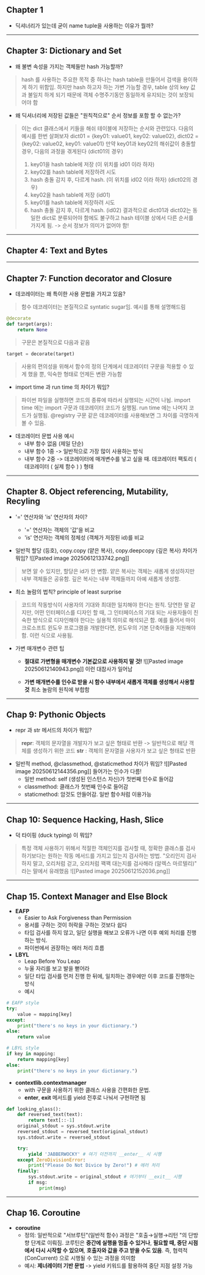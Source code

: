
## Chapter 1

- 딕셔너리가 있는데 굳이 name tuple을 사용하는 이유가 뭘까?


---
## Chapter 3: Dictionary and Set

-  왜 불변 속성을 가지는 객체들만 hash 가능할까?

>  hash 를 사용하는 주요한 목적 중 하나는 hash table을 만들어서 검색을 용이하게 하기 위함임.
>  하지만 hash 하고자 하는 가변 가능할 경우, table 상의 key 값과 불일치 하게 되기 때문에 객체 수명주기동안 동일하게 유지되는 것이 보장되어야 함


- 왜 딕셔너리에 저장된 값들은 "원칙적으로" 순서 정보를 포함 할 수 없는가?

> 이는 dict 클래스에서 키들을 해쉬 테이블에 저장하는 순서와 관련있다. 다음의 예시를 한번 살펴보자
> dict01 = {key01: value01, key02: value02}, dict02 = {key02: value02, key01: value01}
> 만약 key01과 key02의 해쉬값이 충돌할 경우, 다음의 과정을 겪게된다
> (dict01의 경우)
> 1. key01을 hash table에 저장 (이 위치를 id01 이라 하자)
> 2. key02를 hash table에 저장하려 시도
> 3. hash 충돌 감지 후, 다르게 hash. (이 위치를 id02 이라 하자)
> (dict02의 경우)
> 4. key02을 hash table에 저장 (id01)
> 5. key01를 hash table에 저장하려 시도
> 6. hash 충돌 감지 후, 다르게 hash. (id02)
> 결과적으로 dict01과 dict02는 동일한 dict로 분류되어야 함에도 불구하고 hash 테이블 상에서 다른 순서를 가지게 됨. -> 순서 정보가 의미가 없어야 함!


---
## Chapter 4: Text and Bytes



---
## Chapter 7: Function decorator and Closure

- 데코레이터는 왜 특이한 사용 문법을 가지고 있음?
> 함수 데코레이터는 본질적으로 syntatic sugar임. 예시를 통해 설명해드림
```python
@decorate
def target(args):
    return None
```
> 구문은 본질적으로 다음과 같음
```python
target = decorate(target)
```
> 사용의 편의성을 위해서 함수의 정의 단계에서 데코레이터 구문을 적용할 수 있게 했을 뿐, 익숙한 형태로 언제든 변환 가능함

- import time 과 run time 의 차이가 뭐임?
> 파이썬 파일을 실행하면 코드의 종류에 따라서 실행되는 시간이 나뉨. import time 에는 import 구문과 데코레이터 코드가 실행됨. run time 에는 나머지 코드가 실행됨. @registry 구문 같은 데코레이터를 사용해보면 그 차이를 극명하게 볼 수 있음. 

- 데코레이터 문법 사용 예시
	- 내부 함수 없음 (제일 단순)
	- 내부 함수 1중 -> 일반적으로 가장 많이 사용하는 방식
	- 내부 함수 2중 -> 데코레이터에 매개변수를 넣고 싶을 때. 데코레이터 팩토리 ( 데코레이터 ( 실제 함수 ) ) 형태


---
## Chapter 8. Object referencing, Mutability, Recyling
- '=' 연산자와 'is' 연산자의 차이?
	- '=' 연산자는 객체의 '값'을 비교
	- 'is' 연산자는 객체의 정체성 (객체가 저장된 id)를 비교

- 일반적 할당 (등호), copy.copy (얕은 복사), copy.deepcopy (깊은 복사) 차이가 뭐임?
	![[Pasted image 20250612133742.png]]
>	보면 알 수 있지만, 할당은 id가 안 변함. 얕은 복사는 객체는 새롭게 생성하지만 내부 객체들은 공유함. 깊은 복사는 내부 객체들까지 아예 새롭게 생성함. 


- 최소 놀람의 법칙? principle of least surprise
> 코드의 작동방식이 사용자의 기대와 최대한 일치해야 한다는 원칙. 당연한 말 같지만, 어떤 인터페이스를 디자인 할 때, 그 인터페이스의 기대 되는 사용자들이 친숙한 방식으로 디자인해야 한다는 실용적 의미로 해석되곤 함. 예를 들어서 마이크로소프트 윈도우 프로그램을 개발한다면, 윈도우의 기본 단축어들을 지원해야함. 이런 식으로 사용됨. 

- 가변 매개변수 관련 팁
	- __절대로 가변형을 매개변수 기본값으로 사용하지 말 것!__
		![[Pasted image 20250612140943.png]]
		이런 대참사가 일어남

	- __가변 매개변수를 인수로 받을 시 함수 내부에서 새롭게 객체를 생성해서 사용할 것__
		최소 놀람의 원칙에 부합함

---
## Chap 9: Pythonic Objects
- repr 과 str 메서드의 차이가 뭐임?
> __repr__: 객체의 문자열을 개발자가 보고 싶은 형태로 반환 -> 일반적으로 해당 객체를 생성하기 위한 코드
> __str__ : 객체의 문자열을 사용자가 보고 싶은 형태로 반환

- 일반적 method, @classmethod, @staticmethod 차이가 뭐임?
	![[Pasted image 20250612144356.png]]
	들어가는 인수가 다름!
	- 일반 method: self (생성된 인스턴스 자신)가 첫번째 인수로 들어감
	- classmethod: 클래스가 첫번째 인수로 들어감
	- staticmethod: 암것도 안들어감. 일반 함수처럼 이용가능

---
## Chap 10: Sequence Hacking, Hash, Slice
- 덕 타이핑 (duck typing) 이 뭐임?
> 특정 객체 사용하기 위해서 적절한 객체인지를 검사할 때, 정확한 클래스를 검사하기보다는 원하는 작동 메서드를 가지고 있는지 검사하는 방법. "오리인지 검사하지 말고, 오리처럼 걷고, 오리처럼 꽥꽥 대는지를 검사해라 (알렉스 마르텔리)" 라는 말에서 유래했음
	![[Pasted image 20250612152036.png]]

---
## Chap 15. Context Manager and Else Block

- __EAFP__
	- Easier to Ask Forgiveness than Permission
	- 용서를 구하는 것이 허락을 구하는 것보다 쉽다
	- 타입 검사를 하지 않고, 일단 실행을 해보고 오류가 나면 이후 예외 처리를 진행하는 방식.
	- 파이썬에서 권장하는 에러 처리 흐름
- __LBYL__
	- Leap Before You Leap
	- 누울 자리를 보고 발을 뻗어라
	- 일단 타입 검사를 먼저 진행 한 뒤에, 일치하는 경우에만 이후 코드를 진행하는 방식
	- 예시
```python
# EAFP style
try:
    value = mapping[key]
except:
	print("there's no keys in your dictionary.")
else:
	return value

# LBYL style
if key in mapping:
    return mapping[key]
else:
	print("there's no keys in your dictionary.")
```

- __contextlib.contextmanager__
	- with 구문을 사용하기 위한 클래스 사용을 간편화한 문법.
	- __enter__, __exit__ 메서드를 yield 전후로 나눠서 구현하면 됨
```python
def looking_glass():
	def reversed_text(text):
	    return text[::-1]
	original_stdout = sys.stdout.write
	reversed_stdout = reversed_text(original_stdout)
	sys.stdout.write = reversed_stdout

	try:
	    yield 'JABBERWOCKY' # 여기 이전까지 __enter__ 시 시행
	except ZeroDivisionError:
	    print("Please Do Not Divice by Zero!") # 에러 처리
	finally:
	    sys.stdout.write = original_stdout # 여기부터 __exit__ 시행
	    if msg:
	        print(msg)
```

---
## Chap 16. Coroutine
- __coroutine__
	- 정의: 일반적으로 "서브루틴"(일반적 함수) 과정은 "호출→실행→리턴 "의 단방향 단계로 이뤄짐. 코루틴은 __중간에 실행을 멈출 수 있거나__, __필요할 때, 중단 시점에서 다시 시작할 수 있으며__, __호출자와 값을 주고 받을 수도 있음__. 즉, 협력적(ConCurrent) 으로 시행될 수 있는 과정을 의미함
	- 예시: __제너레이터 기반 문법__ -> yield 키워드를 활용하여 중단 지점 설정 가능
